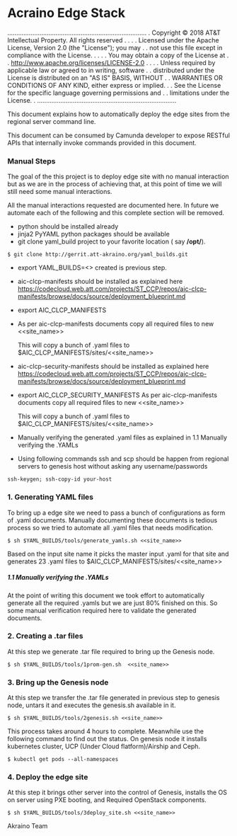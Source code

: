 # Acraino Edge Stack
..............................................................................
. Copyright © 2018 AT&T Intellectual Property. All rights reserved          .
.                                                                            .
. Licensed under the Apache License, Version 2.0 (the "License"); you may    .
. not use this file except in compliance with the License.                   .
.                                                                            .
. You may obtain a copy of the License at                                    .
.       http://www.apache.org/licenses/LICENSE-2.0                           .
.                                                                            .
. Unless required by applicable law or agreed to in writing, software        .
. distributed under the License is distributed on an "AS IS" BASIS, WITHOUT  .
. WARRANTIES OR CONDITIONS OF ANY KIND, either express or implied.           .
. See the License for the specific language governing permissions and        .
. limitations under the License.                                             .
..............................................................................


This document explains how to automatically deploy the edge sites from the regional server command line.

This document can be consumed by Camunda developer to expose RESTful APIs that internally invoke commands provided in this document.

### Manual Steps
The goal of the this project is to deploy edge site with no manual interaction but as we are in the process of achieving that, at this point of time we will still need some manual interactions.

All the manual interactions requested are documented here. In future we automate each of the following and this complete section will be removed.
 * python should be installed already
 * jinja2 PyYAML python packages should be available
 * git clone yaml_build project to your favorite location ( say **/opt/**).
~~~
$ git clone http://gerrit.att-akraino.org/yaml_builds.git
~~~
 * export YAML_BUILDS=<<absolute path of yaml_builds>> created is previous step.
 * aic-clcp-manifests should be installed as explained here https://codecloud.web.att.com/projects/ST_CCP/repos/aic-clcp-manifests/browse/docs/source/deployment_blueprint.md
 * export AIC_CLCP_MANIFESTS
 * As per aic-clcp-manifests documents copy all required files to new <<site_name>>

      This will copy a bunch of .yaml files to $AIC_CLCP_MANIFESTS/sites/<<site_name>>

  * aic-clcp-security-manifests should be installed as explained here https://codecloud.web.att.com/projects/ST_CCP/repos/aic-clcp-manifests/browse/docs/source/deployment_blueprint.md
  * export AIC_CLCP_SECURITY_MANIFESTS
   As per aic-clcp-manifests documents copy all required files to new <<site_name>>

     This will copy a bunch of .yaml files to $AIC_CLCP_MANIFESTS/sites/<<site_name>>

 * Manually verifying the generated .yaml files as explained in 1.1 Manually verifying the .YAMLs
 * Using following commands ssh and scp should be happen from regional servers to genesis host without asking any username/passwords
~~~
ssh-keygen; ssh-copy-id your-host
~~~

 ### 1. Generating YAML files
 To bring up a edge site we need to pass a bunch of configurations as form of .yaml documents. Manually documenting these documents is tedious process so we tried to automate all .yaml files that needs modification.
 ~~~
 $ sh $YAML_BUILDS/tools/generate_yamls.sh <<site_name>>
 ~~~

 Based on the input site name it picks the master input .yaml for that site and generates 23 .yaml files to $AIC_CLCP_MANIFESTS/sites/<<site_name>>

##### 1.1 Manually verifying the .YAMLs
 At the point of writing this document we took effort to automatically generate all the required .yamls but we are just 80% finished on this. So some manual verification required here to validate the generated documents.

### 2. Creating a .tar files
At this step we generate .tar file required to bring up the Genesis node.

~~~
$ sh $YAML_BUILDS/tools/1prom-gen.sh  <<site_name>>
~~~

### 3. Bring up the Genesis node
At this step we transfer the .tar file generated in previous step to genesis node, untars it and executes the genesis.sh available in it.
~~~
$ sh $YAML_BUILDS/tools/2genesis.sh <<site_name>>
~~~
This process takes around 4 hours to complete. Meanwhile use the following command to find out the status. On genesis node it installs kubernetes cluster, UCP (Under Cloud flatform)/Airship and Ceph.
~~~
$ kubectl get pods --all-namespaces
~~~

### 4. Deploy the edge site
At this step it brings other server into the control of Genesis, installs the OS on server using PXE booting, and Required OpenStack components.
~~~
$ sh $YAML_BUILDS/tools/3deploy_site.sh <<site_name>>
~~~

Akraino Team
